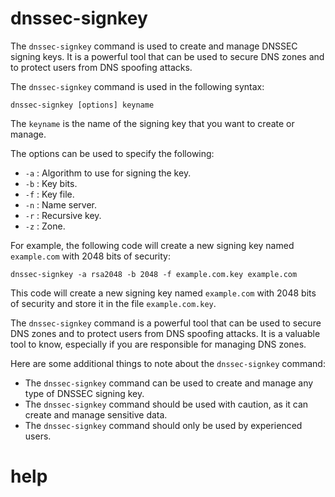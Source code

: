 # dnssec-signkey

The `dnssec-signkey` command is used to create and manage DNSSEC signing keys. It is a powerful tool that can be used to secure DNS zones and to protect users from DNS spoofing attacks.

The `dnssec-signkey` command is used in the following syntax:

```
dnssec-signkey [options] keyname
```

The `keyname` is the name of the signing key that you want to create or manage.

The options can be used to specify the following:

* `-a` : Algorithm to use for signing the key.
* `-b` : Key bits.
* `-f` : Key file.
* `-n` : Name server.
* `-r` : Recursive key.
* `-z` : Zone.

For example, the following code will create a new signing key named `example.com` with 2048 bits of security:

```
dnssec-signkey -a rsa2048 -b 2048 -f example.com.key example.com
```

This code will create a new signing key named `example.com` with 2048 bits of security and store it in the file `example.com.key`.

The `dnssec-signkey` command is a powerful tool that can be used to secure DNS zones and to protect users from DNS spoofing attacks. It is a valuable tool to know, especially if you are responsible for managing DNS zones.

Here are some additional things to note about the `dnssec-signkey` command:

* The `dnssec-signkey` command can be used to create and manage any type of DNSSEC signing key.
* The `dnssec-signkey` command should be used with caution, as it can create and manage sensitive data.
* The `dnssec-signkey` command should only be used by experienced users.




# help 

```

```
